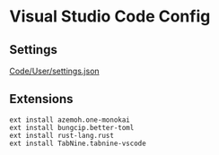 # Visual Studio Code Config

## Settings

[Code/User/settings.json](settings.json)

## Extensions

```
ext install azemoh.one-monokai
ext install bungcip.better-toml
ext install rust-lang.rust
ext install TabNine.tabnine-vscode
```
